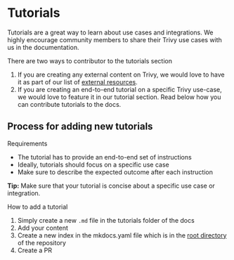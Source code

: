 # Tutorials

Tutorials are a great way to learn about use cases and integrations. We highly encourage community members to share their Trivy use cases with us in the documentation.

There are two ways to contributor to the tutorials section
1. If you are creating any external content on Trivy, we would love to have it as part of our list of [external resources](./other-resources/references.md).
2. If you are creating an end-to-end tutorial on a specific Trivy use-case, we would love to feature it in our tutorial section. Read below how you can contribute tutorials to the docs.

## Process for adding new tutorials

Requirements
- The tutorial has to provide an end-to-end set of instructions
- Ideally, tutorials should focus on a specific use case
- Make sure to describe the expected outcome after each instruction

**Tip:** Make sure that your tutorial is concise about a specific use case or integration. 

How to add a tutorial

1. Simply create a new `.md` file in the tutorials folder of the docs
2. Add your content 
3. Create a new index in the mkdocs.yaml file which is in the [root directory](https://github.com/aquasecurity/trivy) of the repository
4. Create a PR

